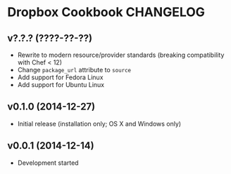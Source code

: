 Dropbox Cookbook CHANGELOG
==========================

v?.?.? (????-??-??)
-------------------
- Rewrite to modern resource/provider standards (breaking compatibility with
  Chef < 12)
- Change `package_url` attribute to `source`
- Add support for Fedora Linux
- Add support for Ubuntu Linux

v0.1.0 (2014-12-27)
-------------------
- Initial release (installation only; OS X and Windows only)

v0.0.1 (2014-12-14)
-------------------
- Development started
